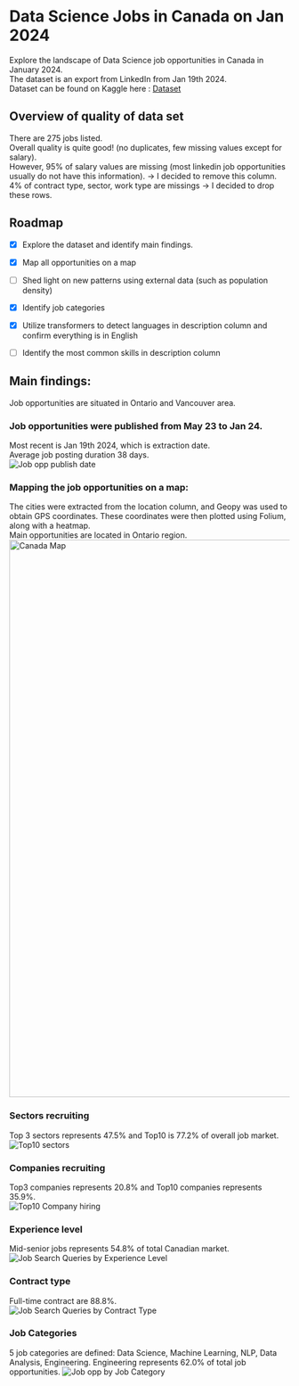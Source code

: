 # Data Science Jobs in Canada on Jan 2024
Explore the landscape of Data Science job opportunities in Canada in January 2024. \
The dataset is an export from LinkedIn from Jan 19th 2024. \
Dataset can be found on Kaggle here : [Dataset](https://www.kaggle.com/datasets/kanchana1990/linkedin-canada-data-science-jobs-2024/data)

## Overview of quality of data set 
There are 275 jobs listed. \
Overall quality is quite good! (no duplicates, few missing values except for salary). \
However, 95% of salary values are missing (most linkedin job opportunities usually do not have this information). -> I decided to remove this column. \
4% of contract type, sector, work type are missings -> I decided to drop these rows.

## Roadmap
- [x] Explore the dataset and identify main findings.
- [x] Map all opportunities on a map
- [ ] Shed light on new patterns using external data (such as population density)
- [x] Identify job categories
- [x] Utilize transformers to detect languages in description column and confirm everything is in English
- [ ] Identify the most common skills in description column


## Main findings:
Job opportunities are situated in Ontario and Vancouver area.

### Job opportunities were published from May 23 to Jan 24. 
Most recent is Jan 19th 2024, which is extraction date. \
Average job posting duration 38 days. \
![Job opp publish date](https://github.com/DelphineSabatier/data-science-jobs-canada-2024/assets/146428961/a4fe0fa4-bfde-4966-9c50-00160d86fbe0)

### Mapping the job opportunities on a map: 
The cities were extracted from the location column, and Geopy was used to obtain GPS coordinates. These coordinates were then plotted using Folium, along with a heatmap. \
Main opportunities are located in Ontario region. \
<img width="1000" alt="Canada Map" src="https://github.com/DelphineSabatier/data-science-jobs-canada-2024/assets/146428961/e9f10943-c753-4cf2-b1b2-94d80b28d1cf">

### Sectors recruiting
Top 3 sectors represents 47.5% and Top10 is 77.2% of overall job market. \
![Top10 sectors](https://github.com/DelphineSabatier/data-science-jobs-canada-2024/assets/146428961/88f19bbf-0df5-49e1-b04c-1a076fed82ae)

### Companies recruiting
Top3 companies represents 20.8% and Top10 companies represents 35.9%. \
![Top10 Company hiring](https://github.com/DelphineSabatier/data-science-jobs-canada-2024/assets/146428961/8cb11d96-6a27-43e6-a3b8-ff5b46310d92)

### Experience level 
Mid-senior jobs represents 54.8% of total Canadian market. \
![Job Search Queries by Experience Level](https://github.com/DelphineSabatier/data-science-jobs-canada-2024/assets/146428961/8c7148d4-3ee3-4c66-8608-876a4e5f02fb)

### Contract type
Full-time contract are 88.8%. \
![Job Search Queries by Contract Type](https://github.com/DelphineSabatier/data-science-jobs-canada-2024/assets/146428961/8249a725-8f76-4785-8c56-365624ad2be9)

### Job Categories
5 job categories are defined: Data Science, Machine Learning, NLP, Data Analysis, Engineering. 
Engineering represents 62.0% of total job opportunities.
![Job opp by Job Category](https://github.com/DelphineSabatier/data-science-jobs-canada-2024/assets/146428961/dec753df-3188-48d5-b5ea-0fd5b7b53bc5)



